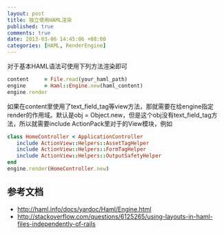 ```yaml
---
layout: post
title: 独立使用HAML渲染
published: true
comments: true
date: 2013-03-06 14:45:06 +08:00
categories: [HAML, RenderEngine]
---
```


对于基本HAML语法可使用下列方法渲染即可

```ruby
content     = File.read(your_haml_path)
engine      = Haml::Engine.new(haml_content)
engine.render
```

如果在content里使用了text_field_tag等view方法，那就需要在给engine指定render的作用域。默认是obj = Object.new，但是这个obj没有text_field_tag方法，所以就需要include ActionPack里对于的View模块，例如

```ruby
class HomeController < ApplicationController
   include ActionView::Helpers::AssetTagHelper
   include ActionView::Helpers::FormTagHelper
   include ActionView::Helpers::OutputSafetyHelper
end
engine.render(HomeController.new)
```

参考文档
----------------------------------------------
* http://haml.info/docs/yardoc/Haml/Engine.html
* http://stackoverflow.com/questions/6125265/using-layouts-in-haml-files-independently-of-rails
